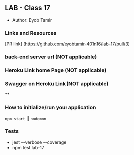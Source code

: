 ## LAB - Class 17

* Author: Eyob Tamir

### Links and Resources
[PR link] (https://github.com/eyobtamir-401n16/lab-17/pull/3) 

### back-end server url (NOT applicable)


### Heroku Link home Page (NOT applicable)


### Swagger on Heroku Link (NOT applicable)
**


### How to initialize/run your application 
 `npm start` || `nodemon`

### Tests
* jest --verbose --coverage
* npm test lab-17 
